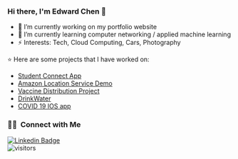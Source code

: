 ### Hi there, I'm Edward Chen 👋

- 🔭 I’m currently working on my portfolio website
- 🌱 I’m currently learning computer networking / applied machine learning
- ⚡ Interests: Tech, Cloud Computing, Cars, Photography


:star: Here are some projects that I have worked on:
- [Student Connect App](https://github.com/UBC-CIC/Student-Connect-App)
- [Amazon Location Service Demo](https://github.com/UBC-CIC/Amazon-Location-Service-Demo)
- [Vaccine Distribution Project](https://github.com/UBC-CIC/VaccineDistribution)
- [DrinkWater](https://github.com/edwardchchen/DrinkWater)
- [COVID 19 IOS app](https://github.com/edwardchchen/COVID-19-iOS)



### 🤝🏻 &nbsp;Connect with Me

[![Linkedin Badge](https://img.shields.io/badge/EdwardChen-connect%20on%20linkedin-blue?style=for-the-badge&logo=linkedin)](https://www.linkedin.com/in/edwardchen29/)  
![visitors](https://visitor-badge.laobi.icu/badge?page_id=edwardchchen.edwardchchen)

<!--
**edwardchchen/edwardchchen** is a ✨ _special_ ✨ repository because its `README.md` (this file) appears on your GitHub profile.

Here are some ideas to get you started:

- 🔭 I’m currently working on ...
- 🌱 I’m currently learning ...
- 👯 I’m looking to collaborate on ...
- 🤔 I’m looking for help with ...
- 💬 Ask me about ...
- 📫 How to reach me: ...
- 😄 Pronouns: ...
- ⚡ Fun fact: ...
### ⚙️ &nbsp;GitHub Analytics

<a href="https://github.com/edwardchchen">
  <img height="120em" src="https://github-readme-stats-eight-theta.vercel.app/api?username=edwardchchen&show_icons=true&theme=algolia&include_all_commits=true&count_private=true"/>
  <img height="120em" src="https://github-readme-stats-eight-theta.vercel.app/api/top-langs/?username=edwardchchen&layout=compact&langs_count=8&theme=algolia"/>
</a>

-->
